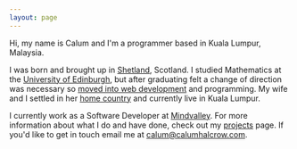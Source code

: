 ```yaml
---
layout: page
---
```


Hi, my name is Calum and I'm a programmer based in Kuala Lumpur, Malaysia.

I was born and brought up in [Shetland](http://shetland.org), Scotland. I studied Mathematics at the [University of Edinburgh](http://www.ed.ac.uk), but after graduating felt a change of direction was necessary so [moved into web development](http://nbcommunication.com) and programming. My wife and I settled in her [home country](http://en.wikipedia.org/wiki/Malaysia) and currently live in Kuala Lumpur.

I currently work as a Software Developer at [Mindvalley](http://mindvalley.com). For more information about what I do and have done, check out my [projects](/projects) page. If you'd like to get in touch email me at [calum@calumhalcrow.com](mailto:calum@calumhalcrow.com).
